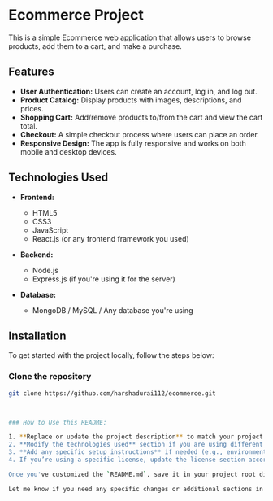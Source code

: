 # Ecommerce Project

This is a simple Ecommerce web application that allows users to browse products, add them to a cart, and make a purchase.

## Features

- **User Authentication:** Users can create an account, log in, and log out.
- **Product Catalog:** Display products with images, descriptions, and prices.
- **Shopping Cart:** Add/remove products to/from the cart and view the cart total.
- **Checkout:** A simple checkout process where users can place an order.
- **Responsive Design:** The app is fully responsive and works on both mobile and desktop devices.
  
## Technologies Used

- **Frontend:**
  - HTML5
  - CSS3
  - JavaScript
  - React.js (or any frontend framework you used)

- **Backend:**
  - Node.js
  - Express.js (if you're using it for the server)

- **Database:**
  - MongoDB / MySQL / Any database you're using

## Installation

To get started with the project locally, follow the steps below:

### Clone the repository

```bash
git clone https://github.com/harshadurai112/ecommerce.git



### How to Use this README:

1. **Replace or update the project description** to match your project's specific features and functionality.
2. **Modify the technologies used** section if you are using different frameworks or tools than those listed.
3. **Add any specific setup instructions** if needed (e.g., environment variables, database setup).
4. If you’re using a specific license, update the license section accordingly.

Once you've customized the `README.md`, save it in your project root directory. This file will automatically display on your GitHub repository page.

Let me know if you need any specific changes or additional sections in the `README`!


